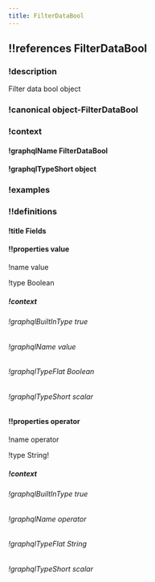 ```yaml
---
title: FilterDataBool
---
```

## !!references FilterDataBool

### !description

Filter data bool object

### !canonical object-FilterDataBool

### !context

#### !graphqlName FilterDataBool

#### !graphqlTypeShort object

### !examples

### !!definitions

#### !title Fields

#### !!properties value

!name value

!type Boolean



##### !context

###### !graphqlBuiltInType true

###### !graphqlName value

###### !graphqlTypeFlat Boolean

###### !graphqlTypeShort scalar

#### !!properties operator

!name operator

!type String!



##### !context

###### !graphqlBuiltInType true

###### !graphqlName operator

###### !graphqlTypeFlat String

###### !graphqlTypeShort scalar
